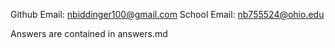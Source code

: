 Github Email: nbiddinger100@gmail.com
School Email: nb755524@ohio.edu

Answers are contained in answers.md
